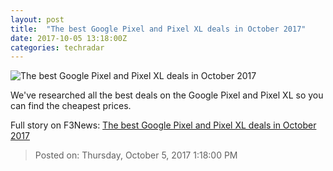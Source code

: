 ```yaml
---
layout: post
title:  "The best Google Pixel and Pixel XL deals in October 2017"
date: 2017-10-05 13:18:00Z
categories: techradar
---
```


![The best Google Pixel and Pixel XL deals in October 2017](http://cdn.mos.cms.futurecdn.net/zDDkiV6HxBx9FvNeDsC7Jd-1200-80.jpg)

We've researched all the best deals on the Google Pixel and Pixel XL so you can find the cheapest prices.


Full story on F3News: [The best Google Pixel and Pixel XL deals in October 2017](http://www.f3nws.com/n/UMFC2E)

> Posted on: Thursday, October 5, 2017 1:18:00 PM
